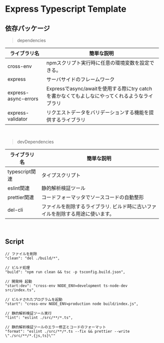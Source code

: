# Express Typescript Template

## 依存パッケージ

> dependencies

<table>
  <thead>
    <tr>
      <th>ライブラリ名</th>
      <th>簡単な説明</th>
    </tr>
  </thead>
  <tbody>
    <tr>
      <td>cross-env</td>
      <td>npmスクリプト実行時に任意の環境変数を設定できる。</td>
    </tr>
    <tr>
      <td>express</td>
      <td>サーバサイドのフレームワーク</td>
    </tr>
    <tr>
      <td>express-async-errors</td>
      <td>Expressでasync/awaitを使用する際にtry catchを書かなくてもよしなにやってくれるようなライブラリ</td>
    </tr>
    <tr>
      <td>express-validator</td>
      <td>リクエストデータをバリデーションする機能を提供するライブラリ</td>
    </tr>
  </tbody>
</table>

<br>

> devDependencies

<table>
  <thead>
    <tr>
      <th>ライブラリ名</th>
      <th>簡単な説明</th>
    </tr>
  </thead>
  <tbody>
    <tr>
      <td>typescript関連</td>
      <td>タイプスクリプト</td>
    </tr>
    <tr>
      <td>eslint関連</td>
      <td>静的解析検証ツール</td>
    </tr>
    <tr>
      <td>prettier関連</td>
      <td>コードフォーマッタでソースコードの自動整形</td>
    </tr>
    <tr>
      <td>del-cli</td>
      <td>ファイルを削除するライブラリ. ビルド時に古いファイルを削除する用途に使います。</td>
    </tr>
  </tbody>
</table>

<br>

## Script

```
// ファイルを削除
"clean": "del ./build/*",

// ビルド処理
"build": "npm run clean && tsc -p tsconfig.build.json",

// 開発時 起動
"start:dev": "cross-env NODE_ENV=development ts-node-dev src/index.ts",

// ビルドされたプログラムを起動
"start": "cross-env NODE_ENV=production node build/index.js",

// 静的解析検証ツール実行
"lint": "eslint ./src/**/*.ts",

// 静的解析検証ツールのエラー修正とコードのフォーマット
"format": "eslint ./src/**/*.ts --fix && prettier --write \"./src/**/*.{js,ts}\""
```
